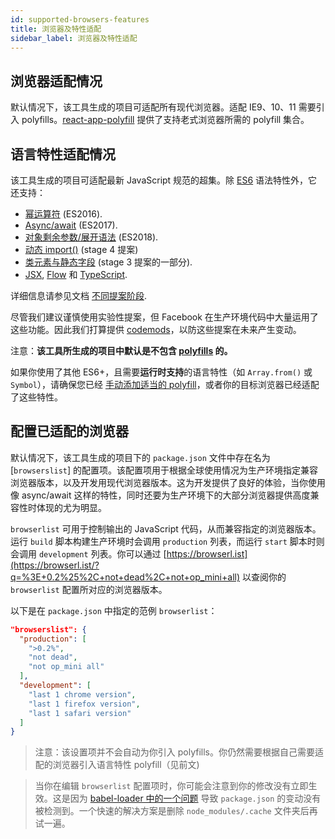 ```yaml
---
id: supported-browsers-features
title: 浏览器及特性适配
sidebar_label: 浏览器及特性适配
---
```


## 浏览器适配情况

默认情况下，该工具生成的项目可适配所有现代浏览器。适配 IE9、10、11 需要引入 polyfills。[react-app-polyfill](https://github.com/facebook/create-react-app/blob/master/packages/react-app-polyfill/README.md) 提供了支持老式浏览器所需的 polyfill 集合。

## 语言特性适配情况

该工具生成的项目可适配最新 JavaScript 规范的超集。除 [ES6](https://github.com/lukehoban/es6features) 语法特性外，它还支持：

- [幂运算符](https://github.com/rwaldron/exponentiation-operator) (ES2016).
- [Async/await](https://github.com/tc39/ecmascript-asyncawait) (ES2017).
- [对象剩余参数/展开语法](https://github.com/tc39/proposal-object-rest-spread) (ES2018).
- [动态 import()](https://github.com/tc39/proposal-dynamic-import) (stage 4 提案)
- [类元素与静态字段](https://github.com/tc39/proposal-class-public-fields) (stage 3 提案的一部分).
- [JSX](https://facebook.github.io/react/docs/introducing-jsx.html), [Flow](./adding-flow) 和 [TypeScript](./adding-typescript).

详细信息请参见文档 [不同提案阶段](https://tc39.github.io/process-document/).

尽管我们建议谨慎使用实验性提案，但 Facebook 在生产环境代码中大量运用了这些功能。因此我们打算提供 [codemods](https://medium.com/@cpojer/effective-javascript-codemods-5a6686bb46fb)，以防这些提案在未来产生变动。

注意：**该工具所生成的项目中默认是不包含 [polyfills](https://github.com/facebook/create-react-app/blob/master/packages/react-app-polyfill/README.md) 的。**

如果你使用了其他 ES6+，且需要**运行时支持**的语言特性（如 `Array.from()` 或 `Symbol`），请确保您已经 [手动添加适当的 polyfill](https://github.com/facebook/create-react-app/blob/master/packages/react-app-polyfill/README.md)，或者你的目标浏览器已经适配了这些特性。

## 配置已适配的浏览器

默认情况下，该工具生成的项目下的 `package.json` 文件中存在名为 [`browserslist`] 的配置项。该配置项用于根据全球使用情况为生产环境指定兼容浏览器版本，以及开发用现代浏览器版本。这为开发提供了良好的体验，当你使用像 async/await 这样的特性，同时还要为生产环境下的大部分浏览器提供高度兼容性时体现的尤为明显。

`browserlist` 可用于控制输出的 JavaScript 代码，从而兼容指定的浏览器版本。运行 `build` 脚本构建生产环境时会调用 `production` 列表，而运行 `start` 脚本时则会调用 `development` 列表。你可以通过 [https://browserl.ist](https://browserl.ist/?q=%3E+0.2%25%2C+not+dead%2C+not+op_mini+all) 以查阅你的 `browserlist` 配置所对应的浏览器版本。

以下是在 `package.json` 中指定的范例 `browserlist`：

```json
"browserslist": {
  "production": [
    ">0.2%",
    "not dead",
    "not op_mini all"
  ],
  "development": [
    "last 1 chrome version",
    "last 1 firefox version",
    "last 1 safari version"
  ]
}
```

> 注意：该设置项并不会自动为你引入 polyfills。你仍然需要根据自己需要适配的浏览器引入语言特性 polyfill（见前文)

> 当你在编辑 `browserlist` 配置项时，你可能会注意到你的修改没有立即生效。这是因为 [babel-loader 中的一个问题](https://github.com/babel/babel-loader/issues/690) 导致 `package.json` 的变动没有被检测到。一个快速的解决方案是删除 `node_modules/.cache` 文件夹后再试一遍。
